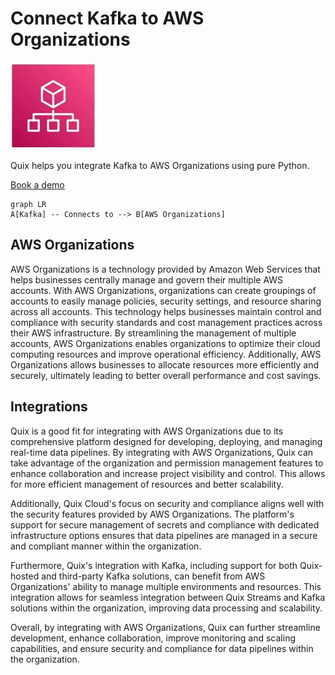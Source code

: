 # Connect Kafka to AWS Organizations

![](./images/logo_1.jpg)

Quix helps you integrate Kafka to AWS Organizations using pure Python.

<div>
<a class="md-button md-button--primary" href="https://share.hsforms.com/1iW0TmZzKQMChk0lxd_tGiw4yjw2?__hstc=175542013.2303933fbd746c0ac86d9ccbe9bc9100.1728383268831.1729603416735.1729620918855.31&__hssc=175542013.1.1729620918855&__hsfp=2132701734" target="_blank" style="margin-right:.5rem;">Book a demo</a>
<br/>
</div>

```mermaid
graph LR
A[Kafka] -- Connects to --> B[AWS Organizations]
```

## AWS Organizations

AWS Organizations is a technology provided by Amazon Web Services that helps businesses centrally manage and govern their multiple AWS accounts. With AWS Organizations, organizations can create groupings of accounts to easily manage policies, security settings, and resource sharing across all accounts. This technology helps businesses maintain control and compliance with security standards and cost management practices across their AWS infrastructure. By streamlining the management of multiple accounts, AWS Organizations enables organizations to optimize their cloud computing resources and improve operational efficiency. Additionally, AWS Organizations allows businesses to allocate resources more efficiently and securely, ultimately leading to better overall performance and cost savings.

## Integrations

Quix is a good fit for integrating with AWS Organizations due to its comprehensive platform designed for developing, deploying, and managing real-time data pipelines. By integrating with AWS Organizations, Quix can take advantage of the organization and permission management features to enhance collaboration and increase project visibility and control. This allows for more efficient management of resources and better scalability.

Additionally, Quix Cloud's focus on security and compliance aligns well with the security features provided by AWS Organizations. The platform's support for secure management of secrets and compliance with dedicated infrastructure options ensures that data pipelines are managed in a secure and compliant manner within the organization.

Furthermore, Quix's integration with Kafka, including support for both Quix-hosted and third-party Kafka solutions, can benefit from AWS Organizations' ability to manage multiple environments and resources. This integration allows for seamless integration between Quix Streams and Kafka solutions within the organization, improving data processing and scalability.

Overall, by integrating with AWS Organizations, Quix can further streamline development, enhance collaboration, improve monitoring and scaling capabilities, and ensure security and compliance for data pipelines within the organization.

